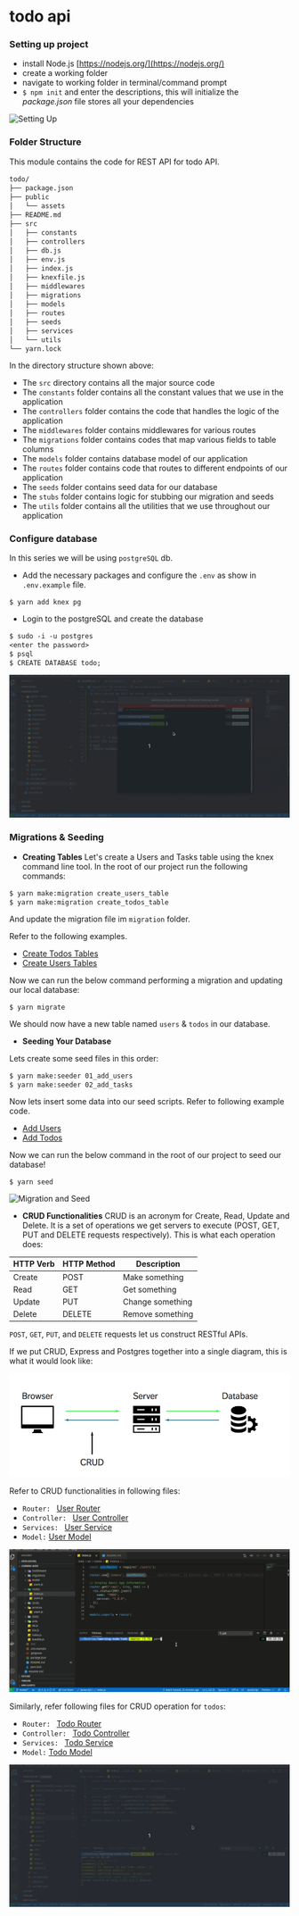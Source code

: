 # todo api 

### Setting up project
- install Node.js [https://nodejs.org/](https://nodejs.org/)
- create a working folder
- navigate to working folder in terminal/command prompt
- `$ npm init` and enter the descriptions, this will initialize the *package.json* file stores all your dependencies

![Setting Up](../screenshots/project_01.gif)

### Folder Structure
This module contains the code for REST API for todo API.

```
todo/
├── package.json
├── public
│   └── assets
├── README.md
├── src
│   ├── constants
│   ├── controllers
│   ├── db.js
│   ├── env.js
│   ├── index.js
│   ├── knexfile.js
│   ├── middlewares
│   ├── migrations
│   ├── models
│   ├── routes
│   ├── seeds
│   ├── services
│   └── utils
└── yarn.lock
```

In the directory structure shown above:

- The `src` directory contains all the major source code
- The `constants` folder contains all the constant values that we use in the application
- The `controllers` folder contains the code that handles the logic of the application
- The `middlewares` folder contains middlewares for various routes
- The `migrations` folder contains codes that map various fields to table columns
- The `models` folder contains database model of our application
- The `routes` folder contains code that routes to different endpoints of our application
- The `seeds` folder contains seed data for our database
- The `stubs` folder contains logic for stubbing our migration and seeds
- The `utils` folder contains all the utilities that we use throughout our application

### Configure database
In this series we will be using `postgreSQL` db. 

- Add the necessary packages and configure the `.env` as show in `.env.example` file.

```shell 
$ yarn add knex pg
```

- Login to the postgreSQL and create the database

```
$ sudo -i -u postgres
<enter the password>
$ psql 
$ CREATE DATABASE todo;
```

![Setting up the database](../screenshots/project_02.gif)

### Migrations & Seeding

- **Creating Tables**
Let's create a Users and Tasks table using the knex command line tool. In the root of our project run the following commands:

```shell
$ yarn make:migration create_users_table
$ yarn make:migration create_todos_table
```
And update the migration file im `migration` folder.  

Refer to the following examples.  
- [Create Todos Tables](./src/migrations/20210213193225_create_todo_table.js)
- [Create Users Tables](./src/migrations/20210213194241_create_user_table.js)

Now we can run the below command performing a migration and updating our local database:

```shell
$ yarn migrate
```

We should now have a new table named `users` & `todos` in our database.

- **Seeding Your Database**

Lets create some seed files in this order:

```shell
$ yarn make:seeder 01_add_users
$ yarn make:seeder 02_add_tasks
```

Now lets insert some data into our seed scripts. Refer to following example code.

- [Add Users](./src/seeds/01_add_users.js)
- [Add Todos](./src/seeds/02_add_todos.js)

Now we can run the below command in the root of our project to seed our database!

```shell
$ yarn seed
```

![Migration and Seed](../screenshots/project_03.gif)

- **CRUD Functionalities**
CRUD is an acronym for Create, Read, Update and Delete. It is a set of operations we get servers to execute (POST, GET, PUT and DELETE requests respectively). This is what each operation does: 

|HTTP Verb|HTTP Method|Description|
|---------|-----------|-----------|
|Create|POST|Make something|
|Read|GET|Get something|
|Update|PUT|Change something|
|Delete|DELETE|Remove something|

`POST`, `GET`, `PUT`, and `DELETE` requests let us construct RESTful APIs.  

If we put CRUD, Express and Postgres together into a single diagram, this is what it would look like:

![CRUD](../screenshots/crud-express-postgres.png)

Refer to CRUD functionalities in following files: 
- `Router: ` [User Router](./src/routes/users.js) 
- `Controller: ` [User Controller](./src/controllers/users.js)
- `Services: ` [User Service](./src/services/users.js)
- `Model:` [User Model](./src/model/users.js)

![CRUD Users](../screenshots/project_04.gif)

Similarly, refer following files for CRUD operation for `todos`: 
- `Router: ` [Todo Router](./src/routes/todo.js) 
- `Controller: ` [Todo Controller](./src/controllers/todo.js)
- `Services: ` [Todo Service](./src/services/todo.js)
- `Model:` [Todo Model](./src/model/todo.js)

![CRUD Todos](../screenshots/project_05.gif)
